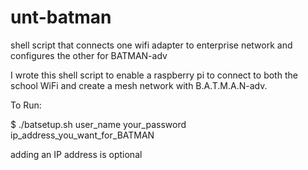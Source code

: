 # unt-batman
shell script that connects one wifi adapter to enterprise network and configures the other for BATMAN-adv


I wrote this shell script to enable a raspberry pi to connect to both the school WiFi and create a mesh network with B.A.T.M.A.N-adv.

To Run:

$ ./batsetup.sh user_name your_password ip_address_you_want_for_BATMAN

adding an IP address is optional
